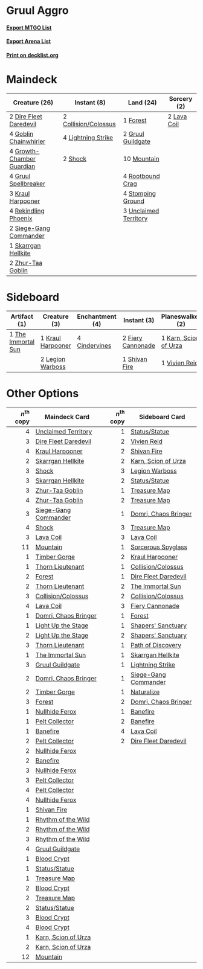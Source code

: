 # Gruul Aggro

#### [Export MTGO List](../collection/Gruul%20Aggro/Gruul%20Aggro.txt)
#### [Export Arena List](../collection/Gruul%20Aggro/Gruul%20Aggro_arena.txt)
#### [Print on decklist.org](http://decklist.org/?deckmain=2%09Collision/Colossus%0A2%09Dire%20Fleet%20Daredevil%0A1%09Forest%0A4%09Goblin%20Chainwhirler%0A4%09Growth-Chamber%20Guardian%0A2%09Gruul%20Guildgate%0A4%09Gruul%20Spellbreaker%0A3%09Kraul%20Harpooner%0A2%09Lava%20Coil%0A4%09Lightning%20Strike%0A10%09Mountain%0A4%09Rekindling%20Phoenix%0A4%09Rootbound%20Crag%0A2%09Shock%0A2%09Siege-Gang%20Commander%0A1%09Skarrgan%20Hellkite%0A4%09Stomping%20Ground%0A3%09Unclaimed%20Territory%0A2%09Zhur-Taa%20Goblin&deckside=4%09Cindervines%0A2%09Fiery%20Cannonade%0A1%09Karn,%20Scion%20of%20Urza%0A1%09Kraul%20Harpooner%0A2%09Lava%20Coil%0A2%09Legion%20Warboss%0A1%09Shivan%20Fire%0A1%09The%20Immortal%20Sun%0A1%09Vivien%20Reid)
# Maindeck

|                                           Creature (26)                                            |                                          Instant (8)                                          |                                           Land (24)                                            |                                     Sorcery (2)                                      |
|----------------------------------------------------------------------------------------------------|-----------------------------------------------------------------------------------------------|------------------------------------------------------------------------------------------------|--------------------------------------------------------------------------------------|
|2 [Dire Fleet Daredevil](http://gatherer.wizards.com/Pages/Card/Details.aspx?multiverseid=439756)   |2 [Collision/Colossus](http://gatherer.wizards.com/Pages/Card/Details.aspx?multiverseid=457367)|1 [Forest](http://gatherer.wizards.com/Pages/Card/Details.aspx?multiverseid=439860)             |2 [Lava Coil](http://gatherer.wizards.com/Pages/Card/Details.aspx?multiverseid=452858)|
|4 [Goblin Chainwhirler](http://gatherer.wizards.com/Pages/Card/Details.aspx?multiverseid=443017)    |4 [Lightning Strike](http://gatherer.wizards.com/Pages/Card/Details.aspx?multiverseid=383299)  |2 [Gruul Guildgate](http://gatherer.wizards.com/Pages/Card/Details.aspx?multiverseid=376359)    |                                                                                      |
|4 [Growth-Chamber Guardian](http://gatherer.wizards.com/Pages/Card/Details.aspx?multiverseid=457272)|2 [Shock](http://gatherer.wizards.com/Pages/Card/Details.aspx?multiverseid=129732)             |10 [Mountain](http://gatherer.wizards.com/Pages/Card/Details.aspx?multiverseid=439859)          |                                                                                      |
|4 [Gruul Spellbreaker](http://gatherer.wizards.com/Pages/Card/Details.aspx?multiverseid=457323)     |                                                                                               |4 [Rootbound Crag](http://gatherer.wizards.com/Pages/Card/Details.aspx?multiverseid=420934)     |                                                                                      |
|3 [Kraul Harpooner](http://gatherer.wizards.com/Pages/Card/Details.aspx?multiverseid=452886)        |                                                                                               |4 [Stomping Ground](http://gatherer.wizards.com/Pages/Card/Details.aspx?multiverseid=405110)    |                                                                                      |
|4 [Rekindling Phoenix](http://gatherer.wizards.com/Pages/Card/Details.aspx?multiverseid=439768)     |                                                                                               |3 [Unclaimed Territory](http://gatherer.wizards.com/Pages/Card/Details.aspx?multiverseid=435419)|                                                                                      |
|2 [Siege-Gang Commander](http://gatherer.wizards.com/Pages/Card/Details.aspx?multiverseid=130539)   |                                                                                               |                                                                                                |                                                                                      |
|1 [Skarrgan Hellkite](http://gatherer.wizards.com/Pages/Card/Details.aspx?multiverseid=457258)      |                                                                                               |                                                                                                |                                                                                      |
|2 [Zhur-Taa Goblin](http://gatherer.wizards.com/Pages/Card/Details.aspx?multiverseid=457359)        |                                                                                               |                                                                                                |                                                                                      |


# Sideboard

|                                        Artifact (1)                                         |                                        Creature (3)                                        |                                    Enchantment (4)                                     |                                        Instant (3)                                         |                                        Planeswalker (2)                                        |                                     Sorcery (2)                                      |
|---------------------------------------------------------------------------------------------|--------------------------------------------------------------------------------------------|----------------------------------------------------------------------------------------|--------------------------------------------------------------------------------------------|------------------------------------------------------------------------------------------------|--------------------------------------------------------------------------------------|
|1 [The Immortal Sun](http://gatherer.wizards.com/Pages/Card/Details.aspx?multiverseid=439844)|1 [Kraul Harpooner](http://gatherer.wizards.com/Pages/Card/Details.aspx?multiverseid=452886)|4 [Cindervines](http://gatherer.wizards.com/Pages/Card/Details.aspx?multiverseid=457305)|2 [Fiery Cannonade](http://gatherer.wizards.com/Pages/Card/Details.aspx?multiverseid=435297)|1 [Karn, Scion of Urza](http://gatherer.wizards.com/Pages/Card/Details.aspx?multiverseid=442889)|2 [Lava Coil](http://gatherer.wizards.com/Pages/Card/Details.aspx?multiverseid=452858)|
|                                                                                             |2 [Legion Warboss](http://gatherer.wizards.com/Pages/Card/Details.aspx?multiverseid=452859) |                                                                                        |1 [Shivan Fire](http://gatherer.wizards.com/Pages/Card/Details.aspx?multiverseid=443030)    |1 [Vivien Reid](http://gatherer.wizards.com/Pages/Card/Details.aspx?multiverseid=447344)        |                                                                                      |


# Other Options

|*n*<sup>th</sup> copy|                                         Maindeck Card                                         |*n*<sup>th</sup> copy|                                        Sideboard Card                                         |
|--------------------:|-----------------------------------------------------------------------------------------------|--------------------:|-----------------------------------------------------------------------------------------------|
|                    4|[Unclaimed Territory](http://gatherer.wizards.com/Pages/Card/Details.aspx?multiverseid=435419) |                    1|[Status/Statue](http://gatherer.wizards.com/Pages/Card/Details.aspx?multiverseid=452980)       |
|                    3|[Dire Fleet Daredevil](http://gatherer.wizards.com/Pages/Card/Details.aspx?multiverseid=439756)|                    2|[Vivien Reid](http://gatherer.wizards.com/Pages/Card/Details.aspx?multiverseid=447344)         |
|                    4|[Kraul Harpooner](http://gatherer.wizards.com/Pages/Card/Details.aspx?multiverseid=452886)     |                    2|[Shivan Fire](http://gatherer.wizards.com/Pages/Card/Details.aspx?multiverseid=443030)         |
|                    2|[Skarrgan Hellkite](http://gatherer.wizards.com/Pages/Card/Details.aspx?multiverseid=457258)   |                    2|[Karn, Scion of Urza](http://gatherer.wizards.com/Pages/Card/Details.aspx?multiverseid=442889) |
|                    3|[Shock](http://gatherer.wizards.com/Pages/Card/Details.aspx?multiverseid=129732)               |                    3|[Legion Warboss](http://gatherer.wizards.com/Pages/Card/Details.aspx?multiverseid=452859)      |
|                    3|[Skarrgan Hellkite](http://gatherer.wizards.com/Pages/Card/Details.aspx?multiverseid=457258)   |                    2|[Status/Statue](http://gatherer.wizards.com/Pages/Card/Details.aspx?multiverseid=452980)       |
|                    3|[Zhur-Taa Goblin](http://gatherer.wizards.com/Pages/Card/Details.aspx?multiverseid=457359)     |                    1|[Treasure Map](http://gatherer.wizards.com/Pages/Card/Details.aspx?multiverseid=435410)        |
|                    4|[Zhur-Taa Goblin](http://gatherer.wizards.com/Pages/Card/Details.aspx?multiverseid=457359)     |                    2|[Treasure Map](http://gatherer.wizards.com/Pages/Card/Details.aspx?multiverseid=435410)        |
|                    3|[Siege-Gang Commander](http://gatherer.wizards.com/Pages/Card/Details.aspx?multiverseid=130539)|                    1|[Domri, Chaos Bringer](http://gatherer.wizards.com/Pages/Card/Details.aspx?multiverseid=457310)|
|                    4|[Shock](http://gatherer.wizards.com/Pages/Card/Details.aspx?multiverseid=129732)               |                    3|[Treasure Map](http://gatherer.wizards.com/Pages/Card/Details.aspx?multiverseid=435410)        |
|                    3|[Lava Coil](http://gatherer.wizards.com/Pages/Card/Details.aspx?multiverseid=452858)           |                    3|[Lava Coil](http://gatherer.wizards.com/Pages/Card/Details.aspx?multiverseid=452858)           |
|                   11|[Mountain](http://gatherer.wizards.com/Pages/Card/Details.aspx?multiverseid=439859)            |                    1|[Sorcerous Spyglass](http://gatherer.wizards.com/Pages/Card/Details.aspx?multiverseid=435407)  |
|                    1|[Timber Gorge](http://gatherer.wizards.com/Pages/Card/Details.aspx?multiverseid=429677)        |                    2|[Kraul Harpooner](http://gatherer.wizards.com/Pages/Card/Details.aspx?multiverseid=452886)     |
|                    1|[Thorn Lieutenant](http://gatherer.wizards.com/Pages/Card/Details.aspx?multiverseid=447339)    |                    1|[Collision/Colossus](http://gatherer.wizards.com/Pages/Card/Details.aspx?multiverseid=457367)  |
|                    2|[Forest](http://gatherer.wizards.com/Pages/Card/Details.aspx?multiverseid=439860)              |                    1|[Dire Fleet Daredevil](http://gatherer.wizards.com/Pages/Card/Details.aspx?multiverseid=439756)|
|                    2|[Thorn Lieutenant](http://gatherer.wizards.com/Pages/Card/Details.aspx?multiverseid=447339)    |                    2|[The Immortal Sun](http://gatherer.wizards.com/Pages/Card/Details.aspx?multiverseid=439844)    |
|                    3|[Collision/Colossus](http://gatherer.wizards.com/Pages/Card/Details.aspx?multiverseid=457367)  |                    2|[Collision/Colossus](http://gatherer.wizards.com/Pages/Card/Details.aspx?multiverseid=457367)  |
|                    4|[Lava Coil](http://gatherer.wizards.com/Pages/Card/Details.aspx?multiverseid=452858)           |                    3|[Fiery Cannonade](http://gatherer.wizards.com/Pages/Card/Details.aspx?multiverseid=435297)     |
|                    1|[Domri, Chaos Bringer](http://gatherer.wizards.com/Pages/Card/Details.aspx?multiverseid=457310)|                    1|[Forest](http://gatherer.wizards.com/Pages/Card/Details.aspx?multiverseid=439860)              |
|                    1|[Light Up the Stage](http://gatherer.wizards.com/Pages/Card/Details.aspx?multiverseid=457251)  |                    1|[Shapers' Sanctuary](http://gatherer.wizards.com/Pages/Card/Details.aspx?multiverseid=435362)  |
|                    2|[Light Up the Stage](http://gatherer.wizards.com/Pages/Card/Details.aspx?multiverseid=457251)  |                    2|[Shapers' Sanctuary](http://gatherer.wizards.com/Pages/Card/Details.aspx?multiverseid=435362)  |
|                    3|[Thorn Lieutenant](http://gatherer.wizards.com/Pages/Card/Details.aspx?multiverseid=447339)    |                    1|[Path of Discovery](http://gatherer.wizards.com/Pages/Card/Details.aspx?multiverseid=439799)   |
|                    1|[The Immortal Sun](http://gatherer.wizards.com/Pages/Card/Details.aspx?multiverseid=439844)    |                    1|[Skarrgan Hellkite](http://gatherer.wizards.com/Pages/Card/Details.aspx?multiverseid=457258)   |
|                    3|[Gruul Guildgate](http://gatherer.wizards.com/Pages/Card/Details.aspx?multiverseid=376359)     |                    1|[Lightning Strike](http://gatherer.wizards.com/Pages/Card/Details.aspx?multiverseid=383299)    |
|                    2|[Domri, Chaos Bringer](http://gatherer.wizards.com/Pages/Card/Details.aspx?multiverseid=457310)|                    1|[Siege-Gang Commander](http://gatherer.wizards.com/Pages/Card/Details.aspx?multiverseid=130539)|
|                    2|[Timber Gorge](http://gatherer.wizards.com/Pages/Card/Details.aspx?multiverseid=429677)        |                    1|[Naturalize](http://gatherer.wizards.com/Pages/Card/Details.aspx?multiverseid=129656)          |
|                    3|[Forest](http://gatherer.wizards.com/Pages/Card/Details.aspx?multiverseid=439860)              |                    2|[Domri, Chaos Bringer](http://gatherer.wizards.com/Pages/Card/Details.aspx?multiverseid=457310)|
|                    1|[Nullhide Ferox](http://gatherer.wizards.com/Pages/Card/Details.aspx?multiverseid=452888)      |                    1|[Banefire](http://gatherer.wizards.com/Pages/Card/Details.aspx?multiverseid=186613)            |
|                    1|[Pelt Collector](http://gatherer.wizards.com/Pages/Card/Details.aspx?multiverseid=452891)      |                    2|[Banefire](http://gatherer.wizards.com/Pages/Card/Details.aspx?multiverseid=186613)            |
|                    1|[Banefire](http://gatherer.wizards.com/Pages/Card/Details.aspx?multiverseid=186613)            |                    4|[Lava Coil](http://gatherer.wizards.com/Pages/Card/Details.aspx?multiverseid=452858)           |
|                    2|[Pelt Collector](http://gatherer.wizards.com/Pages/Card/Details.aspx?multiverseid=452891)      |                    2|[Dire Fleet Daredevil](http://gatherer.wizards.com/Pages/Card/Details.aspx?multiverseid=439756)|
|                    2|[Nullhide Ferox](http://gatherer.wizards.com/Pages/Card/Details.aspx?multiverseid=452888)      |                     |                                                                                               |
|                    2|[Banefire](http://gatherer.wizards.com/Pages/Card/Details.aspx?multiverseid=186613)            |                     |                                                                                               |
|                    3|[Nullhide Ferox](http://gatherer.wizards.com/Pages/Card/Details.aspx?multiverseid=452888)      |                     |                                                                                               |
|                    3|[Pelt Collector](http://gatherer.wizards.com/Pages/Card/Details.aspx?multiverseid=452891)      |                     |                                                                                               |
|                    4|[Pelt Collector](http://gatherer.wizards.com/Pages/Card/Details.aspx?multiverseid=452891)      |                     |                                                                                               |
|                    4|[Nullhide Ferox](http://gatherer.wizards.com/Pages/Card/Details.aspx?multiverseid=452888)      |                     |                                                                                               |
|                    1|[Shivan Fire](http://gatherer.wizards.com/Pages/Card/Details.aspx?multiverseid=443030)         |                     |                                                                                               |
|                    1|[Rhythm of the Wild](http://gatherer.wizards.com/Pages/Card/Details.aspx?multiverseid=457345)  |                     |                                                                                               |
|                    2|[Rhythm of the Wild](http://gatherer.wizards.com/Pages/Card/Details.aspx?multiverseid=457345)  |                     |                                                                                               |
|                    3|[Rhythm of the Wild](http://gatherer.wizards.com/Pages/Card/Details.aspx?multiverseid=457345)  |                     |                                                                                               |
|                    4|[Gruul Guildgate](http://gatherer.wizards.com/Pages/Card/Details.aspx?multiverseid=376359)     |                     |                                                                                               |
|                    1|[Blood Crypt](http://gatherer.wizards.com/Pages/Card/Details.aspx?multiverseid=97102)          |                     |                                                                                               |
|                    1|[Status/Statue](http://gatherer.wizards.com/Pages/Card/Details.aspx?multiverseid=452980)       |                     |                                                                                               |
|                    1|[Treasure Map](http://gatherer.wizards.com/Pages/Card/Details.aspx?multiverseid=435410)        |                     |                                                                                               |
|                    2|[Blood Crypt](http://gatherer.wizards.com/Pages/Card/Details.aspx?multiverseid=97102)          |                     |                                                                                               |
|                    2|[Treasure Map](http://gatherer.wizards.com/Pages/Card/Details.aspx?multiverseid=435410)        |                     |                                                                                               |
|                    2|[Status/Statue](http://gatherer.wizards.com/Pages/Card/Details.aspx?multiverseid=452980)       |                     |                                                                                               |
|                    3|[Blood Crypt](http://gatherer.wizards.com/Pages/Card/Details.aspx?multiverseid=97102)          |                     |                                                                                               |
|                    4|[Blood Crypt](http://gatherer.wizards.com/Pages/Card/Details.aspx?multiverseid=97102)          |                     |                                                                                               |
|                    1|[Karn, Scion of Urza](http://gatherer.wizards.com/Pages/Card/Details.aspx?multiverseid=442889) |                     |                                                                                               |
|                    2|[Karn, Scion of Urza](http://gatherer.wizards.com/Pages/Card/Details.aspx?multiverseid=442889) |                     |                                                                                               |
|                   12|[Mountain](http://gatherer.wizards.com/Pages/Card/Details.aspx?multiverseid=439859)            |                     |                                                                                               |

